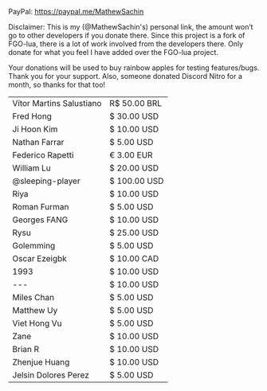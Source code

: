 PayPal: https://paypal.me/MathewSachin

Disclaimer: This is my (@MathewSachin's) personal link, the amount won’t go to other developers if you donate there. Since this project is a fork of FGO-lua, there is a lot of work involved from the developers there. Only donate for what you feel I have added over the FGO-lua project.

Your donations will be used to buy rainbow apples for testing features/bugs.  
Thank you for your support.
Also, someone donated Discord Nitro for a month, so thanks for that too!

|                                 |              |
|---------------------------------|--------------|
| Vítor Martins Salustiano        | R$ 50.00 BRL |
| Fred Hong	                  | $ 30.00 USD  |
| Ji Hoon Kim                     | $ 10.00 USD  |
| Nathan Farrar                   | $ 5.00 USD   |
| Federico Rapetti                | € 3.00 EUR   |
| William Lu                      | $ 20.00 USD  |
| @sleeping-player                | $ 100.00 USD |
| Riya                            | $ 10.00 USD  |
| Roman Furman                    | $ 5.00 USD   |
| Georges FANG                    | $ 10.00 USD  |
| Rysu                            | $ 25.00 USD  |
| Golemming                       | $ 5.00 USD   |
| Oscar Ezeigbk                   | $ 10.00 CAD  |
| 1993                            | $ 10.00 USD  |
| ---                             | $ 10.00 USD  |
| Miles Chan                      | $ 5.00 USD   |
| Matthew Uy                      | $ 5.00 USD   |
| Viet Hong Vu                    | $ 5.00 USD   |
| Zane                            | $ 10.00 USD  |
| Brian R                         | $ 10.00 USD  |
| Zhenjue Huang                   | $ 10.00 USD  |
| Jelsin Dolores Perez            | $ 5.00 USD   |